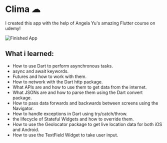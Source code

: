 # Clima ☁

I created this app with the help of Angela Yu's amazing Flutter course on udemy!

![Finished App](https://github.com/hruzgar/clima_flutter/blob/main/images/clima-demo.gif)

## What i learned:

- How to use Dart to perform asynchronous tasks.
- async and await keywords.
- Futures and how to work with them.
- How to network with the Dart http package.
- What APIs are and how to use them to get data from the internet.
- What JSONs are and how to parse them using the Dart convert package.
- How to pass data forwards and backwards between screens using the Navigator.
- How to handle exceptions in Dart using try/catch/throw.
- the lifecycle of Stateful Widgets and how to override them.
- How to use the Geolocator package to get live location data for both iOS and Android.
- How to use the TextField Widget to take user input.
